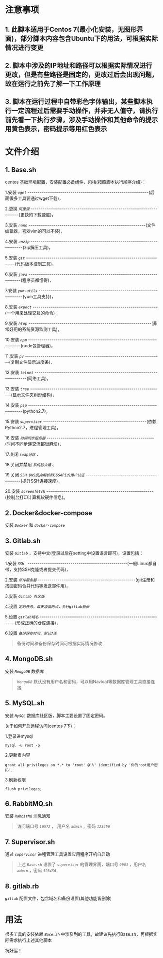 # 注意事项
## 1. 此脚本适用于Centos 7(最小化安装，无图形界面)，部分脚本内容包含Ubuntu下的用法，可根据实际情况进行变更
## 2. 脚本中涉及的IP地址和路径可以根据实际情况进行更改，但是有些路径是固定的，更改过后会出现问题，故在运行之前先了解一下工作原理
## 3. 脚本在运行过程中自带彩色字体输出，某些脚本执行一定流程过后需要手动操作，并非无人值守，请执行前先看一下执行步骤，涉及手动操作和其他命令的提示用黄色表示，密码提示等用红色表示

# 文件介绍
## 1. Base.sh
centos 基础环境配置，安装配置必备组件，包括(按照脚本执行顺序介绍)：

1.安装 *`wget`* --------------------------------------------------------------(后面很多工具要通过wget下载)，

2.更换 *`阿里源`* ------------------------------------------------------------------------(更快的下载速度)，

3.安装 *`nano`* ------------------------------------------------------------(文件编辑器，喜欢vim的可以不装)， 

4.安装 *`unzip`* --------------------------------------------------------------------------(zip解压工具)， 

5.安装 *`git`* ------------------------------------------------------------------------(代码版本控制工具)， 

6.安装 *`java`* --------------------------------------------------------------------------(程序员都懂得)， 

7.安装 *`yum-utils`* ----------------------------------------------------------------------(yum工具支持)， 

8.安装 *`expect`* ----------------------------------------------------------------(一个用来处理交互的命令)，

9.安装 *`htop`* ---------------------------------------------------------------(非常好用的系统资源监测工具)， 

10.安装 *`npm`* --------------------------------------------------------------------------(node包管理器)，

11.安装 *`pv`* ----------------------------------------------------------------------(复制文件显示进度条)， 

12.安装 *`telnet`* --------------------------------------------------------------------------(网络工具)，

13.安装 *`tree`* --------------------------------------------------------------------(显示文件夹树形结构)，

14.安装 *`pip`* ---------------------------------------------------------------------------(python2.7)， 

15.安装 *`supervisor`* -----------------------------------------------------(依赖Python2.7，进程管理工具)， 

16.安装 *`时间同步服务器`* -------------------------------------------------------(时间不同步连交流都很麻烦)，

17.关闭 *`swap分区`* 、

18.关闭并禁用 *`系统防火墙`* 、

19.关闭 *`SSH DNS反向解析和GSSAPI的用户认证`* --------------------------------------------(提升SSH连接速度)，

20.安装 *`screenfetch`* -------------------------------------------------------(控制台打印计算机软硬件信息)。

## 2. Docker&docker-compose
安装 *`Docker`* 和 *`docker-compose`*

## 3. Gitlab.sh
安装 *`Gitlab`* ，支持中文(登录过后在setting中设置语言即可)，设置包括：

1.安装 *`SSH `* ---------------------------------------------------(一般Linux都自带，支持SSH克隆或者提交代码)，

2.安装 *`邮件服务器`* --------------------------------------------------(git注册和找回密码合并代码等发送邮件用)，

3.安装 *`Gitlab 社区版`*

4.设置 *`定时任务，每天凌晨两点，执行gitlab备份`* 

5.设置 *`gitlab域名`* -----------------------------------------------------------------(形成正确的仓库连接)，

6.设置 *`备份保存时间，默认7天`* 

> 备份时间和备份保存时间可根据实际情况修改

## 4. MongoDB.sh
安装 *`MongoDB`* 数据库

> *`MongoDB`* 默认没有用户名和密码，可以用Navicat等数据库管理工具直接连接

## 5. MySQL.sh
安装 *`MySQL`* 数据库社区版，脚本主要设置了固定密码。

关于如何开启远程访问(centos 7下)：

1.登录进mysql
```
mysql -u root -p
```
2.更新表内容
```
grant all privileges on *.* to 'root' @'%' identified by '你的root用户密码’;
```
3.刷新权限
```
flush privileges;
```

## 6. RabbitMQ.sh
安装 *`RabbitMQ`* 消息通知

>访问端口号 *`16572`* ， 用户名 *`admin`*  ，密码 *`123456`* 

## 7. Supervisor.sh
通过 *`supervisor`* 进程管理工具设置应用程序开机自启动

> 上述 *`Base.sh`* 设置了 *`supervisor`* 的管理界面，端口号 *`9001`* ，用户名 *`admin`* ，密码 *`123456`* 

## 8. gitlab.rb
*`gitlab`* 配置文件，包含域名和备份设置(其他功能皆删除)

# 用法
很多工具的安装依赖 *`Base.sh`* 中涉及到的工具，故建议先执行Base.sh，再根据实际需求执行上述其他脚本

祝好运！